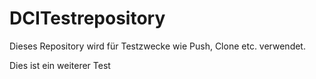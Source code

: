 # DCITestrepository
Dieses Repository wird für Testzwecke wie Push, Clone etc. verwendet.

Dies ist ein weiterer Test

